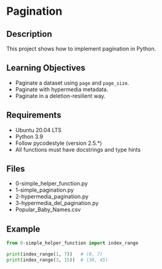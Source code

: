 # Pagination

## Description
This project shows how to implement pagination in Python.

## Learning Objectives
- Paginate a dataset using `page` and `page_size`.
- Paginate with hypermedia metadata.
- Paginate in a deletion-resilient way.

## Requirements
- Ubuntu 20.04 LTS
- Python 3.9
- Follow pycodestyle (version 2.5.*)
- All functions must have docstrings and type hints

## Files
- 0-simple_helper_function.py
- 1-simple_pagination.py
- 2-hypermedia_pagination.py
- 3-hypermedia_del_pagination.py
- Popular_Baby_Names.csv

## Example
```python
from 0-simple_helper_function import index_range

print(index_range(1, 7))   # (0, 7)
print(index_range(3, 15))  # (30, 45)

